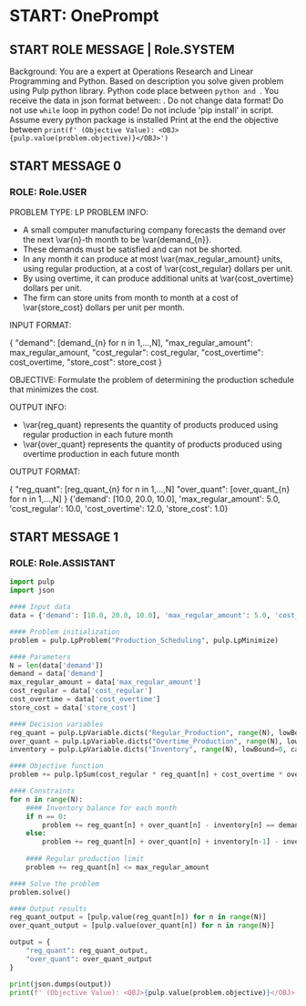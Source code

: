 # START: OnePrompt 
## START ROLE MESSAGE | Role.SYSTEM 
Background: You are a expert at Operations Research and Linear Programming and Python. Based on description you solve given problem using Pulp python library. Python code place between ```python and ```. You receive the data in json format between: <DATA></DATA>. Do not change data format! Do not use `while` loop in python code! Do not include 'pip install' in script. Assume every python package is installed Print at the end the objective between <OBJ></OBJ> `print(f' (Objective Value): <OBJ>{pulp.value(problem.objective)}</OBJ>')`  
## START MESSAGE 0 
### ROLE: Role.USER
<DESCRIPTION>
PROBLEM TYPE: LP
PROBLEM INFO:

- A small computer manufacturing company forecasts the demand over the next \var{n}-th month to be \var{demand_{n}}.
- These demands must be satisfied and can not be shorted.
- In any month it can produce at most \var{max_regular_amount} units, using regular production, at a cost of \var{cost_regular} dollars per unit. 
- By using overtime, it can produce additional units at \var{cost_overtime} dollars per unit. 
- The firm can store units from month to month at a cost of \var{store_cost} dollars per unit per month. 

INPUT FORMAT:

{
	"demand": [demand_{n} for n in 1,...,N],
	"max_regular_amount": max_regular_amount,
	"cost_regular": cost_regular,
	"cost_overtime": cost_overtime,
	"store_cost": store_cost
}


OBJECTIVE: Formulate the problem of determining the production schedule that minimizes the cost.

OUTPUT INFO:

- \var{reg_quant} represents the quantity of products produced using regular production in each future month
- \var{over_quant} represents the quantity of products produced using overtime production in each future month

OUTPUT FORMAT:

{
	"reg_quant": [reg_quant_{n} for n in 1,...,N]
	"over_quant": [over_quant_{n} for n in 1,...,N]
}
</DESCRIPTION>
<DATA>
{'demand': [10.0, 20.0, 10.0], 'max_regular_amount': 5.0, 'cost_regular': 10.0, 'cost_overtime': 12.0, 'store_cost': 1.0}</DATA>


## START MESSAGE 1 
### ROLE: Role.ASSISTANT
```python
import pulp
import json

#### Input data
data = {'demand': [10.0, 20.0, 10.0], 'max_regular_amount': 5.0, 'cost_regular': 10.0, 'cost_overtime': 12.0, 'store_cost': 1.0}

#### Problem initialization
problem = pulp.LpProblem("Production_Scheduling", pulp.LpMinimize)

#### Parameters
N = len(data['demand'])
demand = data['demand']
max_regular_amount = data['max_regular_amount']
cost_regular = data['cost_regular']
cost_overtime = data['cost_overtime']
store_cost = data['store_cost']

#### Decision variables
reg_quant = pulp.LpVariable.dicts("Regular_Production", range(N), lowBound=0, cat='Continuous')
over_quant = pulp.LpVariable.dicts("Overtime_Production", range(N), lowBound=0, cat='Continuous')
inventory = pulp.LpVariable.dicts("Inventory", range(N), lowBound=0, cat='Continuous')

#### Objective function
problem += pulp.lpSum(cost_regular * reg_quant[n] + cost_overtime * over_quant[n] + store_cost * inventory[n] for n in range(N))

#### Constraints
for n in range(N):
    #### Inventory balance for each month
    if n == 0:
        problem += reg_quant[n] + over_quant[n] - inventory[n] == demand[n]
    else:
        problem += reg_quant[n] + over_quant[n] + inventory[n-1] - inventory[n] == demand[n]
        
    #### Regular production limit
    problem += reg_quant[n] <= max_regular_amount

#### Solve the problem
problem.solve()

#### Output results
reg_quant_output = [pulp.value(reg_quant[n]) for n in range(N)]
over_quant_output = [pulp.value(over_quant[n]) for n in range(N)]

output = {
    "reg_quant": reg_quant_output,
    "over_quant": over_quant_output
}

print(json.dumps(output))
print(f' (Objective Value): <OBJ>{pulp.value(problem.objective)}</OBJ>')
```


